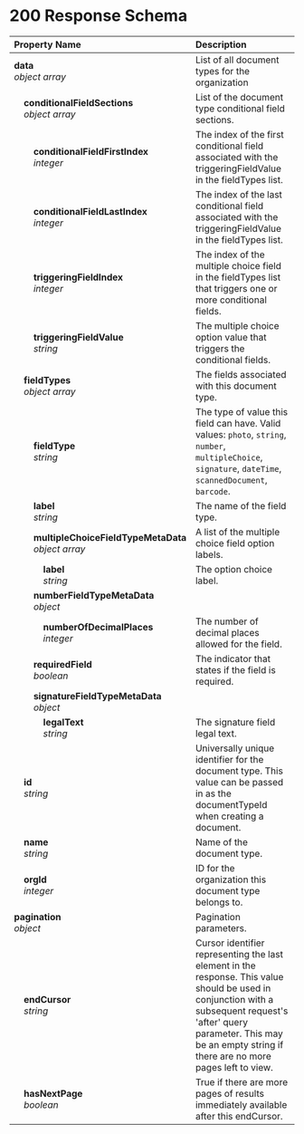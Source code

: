 # 200 Response Schema
| Property Name | Description |
| :------------ | :---------- |
| **data**<br/>_object array_ | List of all document types for the organization |
| **&nbsp;&nbsp;&nbsp;&nbsp;conditionalFieldSections**<br/>_&nbsp;&nbsp;&nbsp;&nbsp;object array_ | List of the document type conditional field sections. |
| **&nbsp;&nbsp;&nbsp;&nbsp;&nbsp;&nbsp;&nbsp;&nbsp;conditionalFieldFirstIndex**<br/>_&nbsp;&nbsp;&nbsp;&nbsp;&nbsp;&nbsp;&nbsp;&nbsp;integer_ | The index of the first conditional field associated with the triggeringFieldValue in the fieldTypes list. |
| **&nbsp;&nbsp;&nbsp;&nbsp;&nbsp;&nbsp;&nbsp;&nbsp;conditionalFieldLastIndex**<br/>_&nbsp;&nbsp;&nbsp;&nbsp;&nbsp;&nbsp;&nbsp;&nbsp;integer_ | The index of the last conditional field associated with the triggeringFieldValue in the fieldTypes list. |
| **&nbsp;&nbsp;&nbsp;&nbsp;&nbsp;&nbsp;&nbsp;&nbsp;triggeringFieldIndex**<br/>_&nbsp;&nbsp;&nbsp;&nbsp;&nbsp;&nbsp;&nbsp;&nbsp;integer_ | The index of the multiple choice field in the fieldTypes list that triggers one or more conditional fields. |
| **&nbsp;&nbsp;&nbsp;&nbsp;&nbsp;&nbsp;&nbsp;&nbsp;triggeringFieldValue**<br/>_&nbsp;&nbsp;&nbsp;&nbsp;&nbsp;&nbsp;&nbsp;&nbsp;string_ | The multiple choice option value that triggers the conditional fields. |
| **&nbsp;&nbsp;&nbsp;&nbsp;fieldTypes**<br/>_&nbsp;&nbsp;&nbsp;&nbsp;object array_ | The fields associated with this document type. |
| **&nbsp;&nbsp;&nbsp;&nbsp;&nbsp;&nbsp;&nbsp;&nbsp;fieldType**<br/>_&nbsp;&nbsp;&nbsp;&nbsp;&nbsp;&nbsp;&nbsp;&nbsp;string_ | The type of value this field can have. Valid values: `photo`, `string`, `number`, `multipleChoice`, `signature`, `dateTime`, `scannedDocument`, `barcode`. |
| **&nbsp;&nbsp;&nbsp;&nbsp;&nbsp;&nbsp;&nbsp;&nbsp;label**<br/>_&nbsp;&nbsp;&nbsp;&nbsp;&nbsp;&nbsp;&nbsp;&nbsp;string_ | The name of the field type. |
| **&nbsp;&nbsp;&nbsp;&nbsp;&nbsp;&nbsp;&nbsp;&nbsp;multipleChoiceFieldTypeMetaData**<br/>_&nbsp;&nbsp;&nbsp;&nbsp;&nbsp;&nbsp;&nbsp;&nbsp;object array_ | A list of the multiple choice field option labels. |
| **&nbsp;&nbsp;&nbsp;&nbsp;&nbsp;&nbsp;&nbsp;&nbsp;&nbsp;&nbsp;&nbsp;&nbsp;label**<br/>_&nbsp;&nbsp;&nbsp;&nbsp;&nbsp;&nbsp;&nbsp;&nbsp;&nbsp;&nbsp;&nbsp;&nbsp;string_ | The option choice label. |
| **&nbsp;&nbsp;&nbsp;&nbsp;&nbsp;&nbsp;&nbsp;&nbsp;numberFieldTypeMetaData**<br/>_&nbsp;&nbsp;&nbsp;&nbsp;&nbsp;&nbsp;&nbsp;&nbsp;object_ |  |
| **&nbsp;&nbsp;&nbsp;&nbsp;&nbsp;&nbsp;&nbsp;&nbsp;&nbsp;&nbsp;&nbsp;&nbsp;numberOfDecimalPlaces**<br/>_&nbsp;&nbsp;&nbsp;&nbsp;&nbsp;&nbsp;&nbsp;&nbsp;&nbsp;&nbsp;&nbsp;&nbsp;integer_ | The number of decimal places allowed for the field. |
| **&nbsp;&nbsp;&nbsp;&nbsp;&nbsp;&nbsp;&nbsp;&nbsp;requiredField**<br/>_&nbsp;&nbsp;&nbsp;&nbsp;&nbsp;&nbsp;&nbsp;&nbsp;boolean_ | The indicator that states if the field is required. |
| **&nbsp;&nbsp;&nbsp;&nbsp;&nbsp;&nbsp;&nbsp;&nbsp;signatureFieldTypeMetaData**<br/>_&nbsp;&nbsp;&nbsp;&nbsp;&nbsp;&nbsp;&nbsp;&nbsp;object_ |  |
| **&nbsp;&nbsp;&nbsp;&nbsp;&nbsp;&nbsp;&nbsp;&nbsp;&nbsp;&nbsp;&nbsp;&nbsp;legalText**<br/>_&nbsp;&nbsp;&nbsp;&nbsp;&nbsp;&nbsp;&nbsp;&nbsp;&nbsp;&nbsp;&nbsp;&nbsp;string_ | The signature field legal text. |
| **&nbsp;&nbsp;&nbsp;&nbsp;id**<br/>_&nbsp;&nbsp;&nbsp;&nbsp;string_ | Universally unique identifier for the document type. This value can be passed in as the documentTypeId when creating a document. |
| **&nbsp;&nbsp;&nbsp;&nbsp;name**<br/>_&nbsp;&nbsp;&nbsp;&nbsp;string_ | Name of the document type. |
| **&nbsp;&nbsp;&nbsp;&nbsp;orgId**<br/>_&nbsp;&nbsp;&nbsp;&nbsp;integer_ | ID for the organization this document type belongs to. |
| **pagination**<br/>_object_ | Pagination parameters. |
| **&nbsp;&nbsp;&nbsp;&nbsp;endCursor**<br/>_&nbsp;&nbsp;&nbsp;&nbsp;string_ | Cursor identifier representing the last element in the response. This value should be used in conjunction with a subsequent request's 'after' query parameter. This may be an empty string if there are no more pages left to view. |
| **&nbsp;&nbsp;&nbsp;&nbsp;hasNextPage**<br/>_&nbsp;&nbsp;&nbsp;&nbsp;boolean_ | True if there are more pages of results immediately available after this endCursor. |
